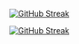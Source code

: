 <a href="https://git.io/streak-stats"><img src="https://github-readme-streak-stats.herokuapp.com?user=jkschola" alt="GitHub Streak" /></a>




[![GitHub Streak](https://streak-stats.demolab.com/?user=JKSCHOLA)](https://git.io/streak-stats)



